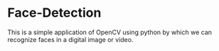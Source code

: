 # Face-Detection
This is a simple application of OpenCV using python by which we can recognize faces in a digital image or video.
